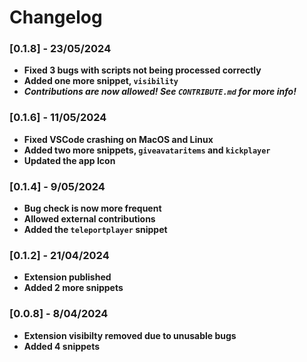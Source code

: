 # Changelog

### [0.1.8] - 23/05/2024
- **Fixed 3 bugs with scripts not being processed correctly**
- **Added one more snippet, `visibility`**
- ***Contributions are now allowed! See `CONTRIBUTE.md` for more info!***



### [0.1.6] - 11/05/2024
- **Fixed VSCode crashing on MacOS and Linux**
- **Added two more snippets, `giveavataritems` and `kickplayer`**
- **Updated the app Icon**



### [0.1.4] - 9/05/2024

- **Bug check is now more frequent**
- **Allowed external contributions**
- **Added the `teleportplayer` snippet**



### [0.1.2] - 21/04/2024

- **Extension published**
- **Added 2 more snippets**



### [0.0.8] - 8/04/2024

- **Extension visibilty removed due to unusable bugs**
- **Added 4 snippets**
